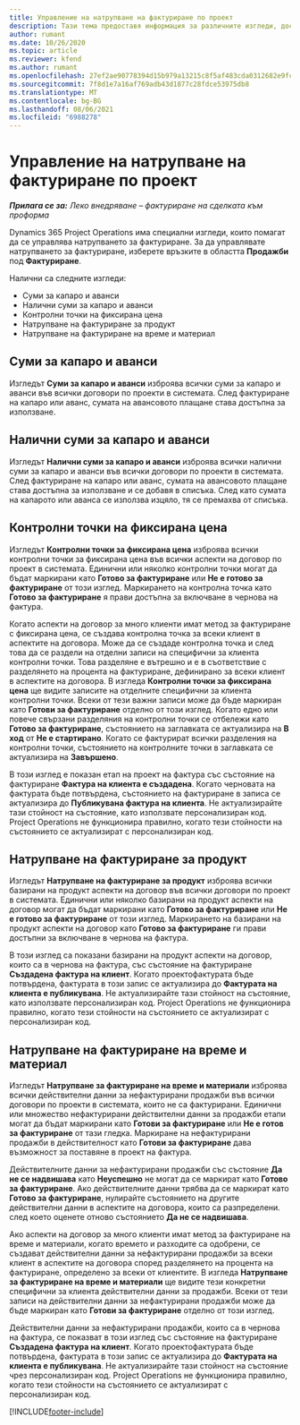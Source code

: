 ```yaml
---
title: Управление на натрупване на фактуриране по проект
description: Тази тема предоставя информация за различните изгледи, достъпни за използване при управление на натрупването на фактури по проекти.
author: rumant
ms.date: 10/26/2020
ms.topic: article
ms.reviewer: kfend
ms.author: rumant
ms.openlocfilehash: 27ef2ae90778394d15b979a13215c8f5af483cda0312682e9fc7256b8282b999
ms.sourcegitcommit: 7f8d1e7a16af769adb43d1877c28fdce53975db8
ms.translationtype: MT
ms.contentlocale: bg-BG
ms.lasthandoff: 08/06/2021
ms.locfileid: "6988278"
---
```

# <a name="manage-project-billing-backlog"></a>Управление на натрупване на фактуриране по проект 

_**Прилага се за:** Леко внедряване – фактуриране на сделката към проформа_

Dynamics 365 Project Operations има специални изгледи, които помагат да се управлява натрупването за фактуриране. За да управлявате натрупването за фактуриране, изберете връзките в областта **Продажби** под **Фактуриране**. 

Налични са следните изгледи:

- Суми за капаро и аванси
- Налични суми за капаро и аванси
- Контролни точки на фиксирана цена
- Натрупване на фактуриране за продукт
- Натрупване на фактуриране на време и материал

## <a name="retainers-and-advances"></a>Суми за капаро и аванси

Изгледът **Суми за капаро и аванси** изброява всички суми за капаро и аванси във всички договори по проекти в системата. След фактуриране на капаро или аванс, сумата на авансовото плащане става достъпна за използване.

## <a name="available-retainers-and-advances"></a>Налични суми за капаро и аванси

Изгледът **Налични суми за капаро и аванси** изброява всички налични суми за капаро и аванси във всички договори по проекти в системата. След фактуриране на капаро или аванс, сумата на авансовото плащане става достъпна за използване и се добавя в списъка. След като сумата на капарото или аванса се използва изцяло, тя се премахва от списъка.

## <a name="fixed-price-milestones"></a>Контролни точки на фиксирана цена

Изгледът **Контролни точки за фиксирана цена** изброява всички контролни точки за фиксирана цена във всички аспекти на договор по проект в системата. Единични или няколко контролни точки могат да бъдат маркирани като **Готово за фактуриране** или **Не е готово за фактуриране** от този изглед. Маркирането на контролна точка като **Готово за фактуриране** я прави достъпна за включване в чернова на фактура.

Когато аспекти на договор за много клиенти имат метод за фактуриране с фиксирана цена, се създава контролна точка за всеки клиент в аспектите на договора. Може да се създаде контролна точка и след това да се раздели на отделни записи на специфични за клиента контролни точки. Това разделяне е вътрешно и е в съответствие с разделянето на процента на фактуриране, дефинирано за всеки клиент в аспектите на договора. В изгледа **Контролни точки за фиксирана цена** ще видите записите на отделните специфични за клиента контролни точки. Всеки от тези важни записи може да бъде маркиран като **Готови за фактуриране** отделно от този изглед. Когато едно или повече свързани разделяния на контролни точки се отбележи като **Готово за фактуриране**, състоянието на заглавката се актуализира на **В ход** от **Не е стартирано**. Когато се фактурират всички разделения на контролни точки, състоянието на контролните точки в заглавката се актуализира на **Завършено**.

В този изглед е показан етап на проект на фактура със състояние на фактуриране **Фактура на клиента е създадена**. Когато черновата на фактурата бъде потвърдена, състоянието на фактуриране в записа се актуализира до **Публикувана фактура на клиента**. Не актуализирайте тази стойност на състояние, като използвате персонализиран код. Project Operations не функционира правилно, когато тези стойности на състоянието се актуализират с персонализиран код.

## <a name="product-billing-backlog"></a>Натрупване на фактуриране за продукт

Изгледът **Натрупване на фактуриране за продукт** изброява всички базирани на продукт аспекти на договор във всички договори по проект в системата. Единични или няколко базирани на продукт аспекти на договор могат да бъдат маркирани като **Готово за фактуриране** или **Не е готово за фактуриране** от този изглед. Маркирането на базирани на продукт аспекти на договор като **Готово за фактуриране** ги прави достъпни за включване в чернова на фактура.

В този изглед са показани базирани на продукт аспекти на договор, които са в чернова на фактура, със състояние на фактуриране **Създадена фактура на клиент**. Когато проектофактурата бъде потвърдена, фактурата в този запис се актуализира до **Фактурата на клиента е публикувана**. Не актуализирайте тази стойност на състояние, като използвате персонализиран код. Project Operations не функционира правилно, когато тези стойности на състоянието се актуализират с персонализиран код.

## <a name="time-and-material-billing-backlog"></a>Натрупване на фактуриране на време и материал

Изгледът **Натрупване за фактуриране на време и материали** изброява всички действителни данни за нефактурирани продажби във всички договори по проекти в системата, които не са фактурирани. Единични или множество нефактурирани действителни данни за продажби етапи могат да бъдат маркирани като **Готови за фактуриране** или **Не е готов за фактуриране** от тази гледка. Маркиране на нефактурирани продажби в действителност като **Готови за фактуриране** дава възможност за поставяне в проект на фактура.

Действителните данни за нефактурирани продажби със състояние **Да не се надвишава** като **Неуспешно** не могат да се маркират като **Готово за фактуриране**. Ако действителните данни трябва да се маркират като **Готово за фактуриране**, нулирайте състоянието на другите действителни данни в аспектите на договора, които са разпределени. след което оценете отново състоянието **Да не се надвишава**.

Ако аспекти на договор за много клиенти имат метод за фактуриране на време и материали, когато времето и разходите са одобрени, се създават действителни данни за нефактурирани продажби за всеки клиент в аспектите на договора според разделянето на процента на фактуриране, определено за всеки от клиентите. В изгледа **Натрупване за фактуриране на време и материали** ще видите тези конкретни специфични за клиента действителни данни за продажби. Всеки от тези записи на действителни данни за нефактурирани продажби може да бъде маркиран като **Готови за фактуриране** отделно от този изглед.

Действителни данни за нефактурирани продажби, които са в чернова на фактура, се показват в този изглед със състояние на фактуриране **Създадена фактура на клиент**. Когато проектофактурата бъде потвърдена, фактурата в този запис се актуализира до **Фактурата на клиента е публикувана**. Не актуализирайте тази стойност на състояние чрез персонализиран код. Project Operations не функционира правилно, когато тези стойности на състоянието се актуализират с персонализиран код.


[!INCLUDE[footer-include](../../includes/footer-banner.md)]
